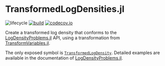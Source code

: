 # TransformedLogDensities.jl

![lifecycle](https://img.shields.io/badge/lifecycle-maturing-blue.svg)
[![build](https://github.com/tpapp/TransformedLogDensities.jl/workflows/CI/badge.svg)](https://github.com/tpapp/TransformedLogDensities.jl/actions?query=workflow%3ACI)
[![codecov.io](http://codecov.io/github/tpapp/TransformedLogDensities.jl/coverage.svg?branch=master)](http://codecov.io/github/tpapp/TransformedLogDensities.jl?branch=master)

Create a transformed log density that conforms to the [LogDensityProblems.jl](https://github.com/tpapp/LogDensityProblems.jl) API, using a transformation from [TransformVariables.jl](https://github.com/tpapp/TransformVariables.jl/).

The only exposed symbol is [`TransformedLogDensity`](@ref). Detailed examples are available in the documentation of [LogDensityProblems.jl](https://github.com/tpapp/LogDensityProblems.jl).

